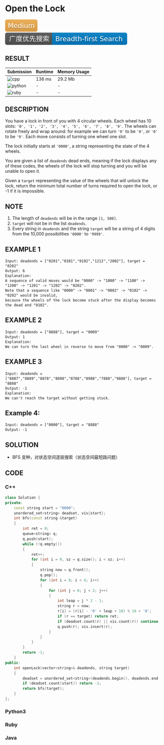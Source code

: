 # Open the Lock

![Medium](../../materials/-Medium-f0ad4e.svg) ![Breadth--first_Search](../../materials/广度优先搜索-Breadth--first_Search-007ec6.svg)

## RESULT

| Submission                                                        | Runtime | Memory Usage |
| ----------------------------------------------------------------- | ------- | ------------ |
| ![cpp](https://img.shields.io/badge/leetcode752-cpp-f34b7d.svg)   | 136 ms  | 29.2 Mb      |
| ![python](https://img.shields.io/badge/leetcode752-py-3572A5.svg) | -       | -            |
| ![ruby](https://img.shields.io/badge/leetcode752-rb-701516.svg)   | -       | -            |

## DESCRIPTION

You have a lock in front of you with 4 circular wheels. Each wheel has 10 slots: `'0', '1', '2', '3', '4', '5', '6', '7', '8', '9'`. The wheels can rotate freely and wrap around: for example we can turn `'9'` to be `'0'`, or `'0'` to be `'9'`. Each move consists of turning one wheel one slot.

The lock initially starts at `'0000'`, a string representing the state of the 4 wheels.

You are given a list of `deadends` dead ends, meaning if the lock displays any of these codes, the wheels of the lock will stop turning and you will be unable to open it.

Given a `target` representing the value of the wheels that will unlock the lock, return the minimum total number of turns required to open the lock, or -1 if it is impossible.

## NOTE

1. The length of `deadends` will be in the range `[1, 500]`.
2. `target` will not be in the list `deadends`.
3. Every string in `deadends` and the string `target` will be a string of 4 digits from the 10,000 possibilities `'0000'` to `'9999'`.

## EXAMPLE 1

```plain
Input: deadends = ["0201","0101","0102","1212","2002"], target = "0202"
Output: 6
Explanation:
A sequence of valid moves would be "0000" -> "1000" -> "1100" -> "1200" -> "1201" -> "1202" -> "0202".
Note that a sequence like "0000" -> "0001" -> "0002" -> "0102" -> "0202" would be invalid,
because the wheels of the lock become stuck after the display becomes the dead end "0102".
```

## EXAMPLE 2

```plain
Input: deadends = ["8888"], target = "0009"
Output: 1
Explanation:
We can turn the last wheel in reverse to move from "0000" -> "0009".
```

## EXAMPLE 3

```plain
Input: deadends = ["8887","8889","8878","8898","8788","8988","7888","9888"], target = "8888"
Output: -1
Explanation:
We can't reach the target without getting stuck.
```

## Example 4:

```plain
Input: deadends = ["0000"], target = "8888"
Output: -1
```

## SOLUTION

* BFS 变种，对状态空间逐层搜索（状态空间最短路问题）

## CODE

### C++

```cpp
class Solution {
private:
    const string start = "0000";
    unordered_set<string> deadset, vis{start};
    int bfs(const string &target)
    {
        int ret = 0;
        queue<string> q;
        q.push(start);
        while (!q.empty())
        {
            ret++;
            for (int i = 0, sz = q.size(); i < sz; i++)
            {
                string now = q.front();
                q.pop();
                for (int i = 0; i < 4; i++)
                {
                    for (int j = 0; j < 2; j++)
                    {
                        int leap = j * 2 - 1;
                        string r = now;
                        r[i] = (r[i] - '0' + leap + 10) % 10 + '0';
                        if (r == target) return ret;
                        if (deadset.count(r) || vis.count(r)) continue;
                        q.push(r); vis.insert(r);
                    }
                }
            }
        }
        return -1;
    }
public:
    int openLock(vector<string>& deadends, string target)
    {
        deadset = unordered_set<string>(deadends.begin(), deadends.end());
        if (deadset.count(start)) return -1;
        return bfs(target);
    }
};
```

### Python3

### Ruby

### Java
